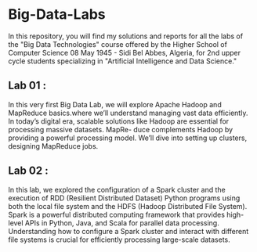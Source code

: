 # Big-Data-Labs

In this repository, you will find my solutions and reports for all the labs of the "Big Data Technologies" course offered by the Higher School of Computer Science 08 May 1945 - Sidi Bel Abbes, Algeria, for 2nd upper cycle students specializing in "Artificial Intelligence and Data Science."

## Lab 01 : 

In this very first Big Data Lab, we will explore Apache Hadoop and MapReduce basics.where we’ll understand managing vast data
efficiently. In today’s digital era, scalable solutions like Hadoop are essential for processing massive datasets. MapRe-
duce complements Hadoop by providing a powerful processing model. We’ll dive into setting up clusters, designing
MapReduce jobs.

## Lab 02 : 

In this lab, we explored the configuration of a Spark cluster and the execution of RDD (Resilient Distributed Dataset)
Python programs using both the local file system and the HDFS (Hadoop Distributed File System). Spark is a powerful
distributed computing framework that provides high-level APIs in Python, Java, and Scala for parallel data processing.
Understanding how to configure a Spark cluster and interact with different file systems is crucial for efficiently processing
large-scale datasets.
